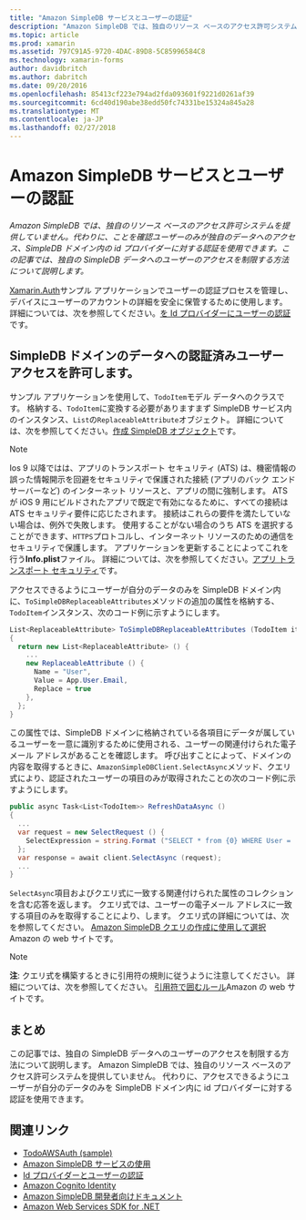 ```yaml
---
title: "Amazon SimpleDB サービスとユーザーの認証"
description: "Amazon SimpleDB では、独自のリソース ベースのアクセス許可システムを提供していません。 代わりに、ことを確認ユーザーのみが独自のデータへのアクセス、SimpleDB ドメイン内の id プロバイダーに対する認証を使用できます。 この記事では、独自の SimpleDB データへのユーザーのアクセスを制限する方法について説明します。"
ms.topic: article
ms.prod: xamarin
ms.assetid: 797C91A5-9720-4DAC-89D8-5C85996584C8
ms.technology: xamarin-forms
author: davidbritch
ms.author: dabritch
ms.date: 09/20/2016
ms.openlocfilehash: 85413cf223e794ad2fda093601f9221d0261af39
ms.sourcegitcommit: 6cd40d190abe38edd50fc74331be15324a845a28
ms.translationtype: MT
ms.contentlocale: ja-JP
ms.lasthandoff: 02/27/2018
---
```

# <a name="authenticating-users-with-an-amazon-simpledb-service"></a>Amazon SimpleDB サービスとユーザーの認証

_Amazon SimpleDB では、独自のリソース ベースのアクセス許可システムを提供していません。代わりに、ことを確認ユーザーのみが独自のデータへのアクセス、SimpleDB ドメイン内の id プロバイダーに対する認証を使用できます。この記事では、独自の SimpleDB データへのユーザーのアクセスを制限する方法について説明します。_

[Xamarin.Auth](https://github.com/xamarin/Xamarin.Auth)サンプル アプリケーションでユーザーの認証プロセスを管理し、デバイスにユーザーのアカウントの詳細を安全に保管するために使用します。 詳細については、次を参照してください。[を Id プロバイダーにユーザーの認証](~/xamarin-forms/data-cloud/authentication/oauth.md)です。

## <a name="allowing-an-authenticated-user-access-to-simpledb-domain-data"></a>SimpleDB ドメインのデータへの認証済みユーザー アクセスを許可します。

サンプル アプリケーションを使用して、`TodoItem`モデル データへのクラスです。 格納する、`TodoItem`に変換する必要がありますまず SimpleDB サービス内のインスタンス、`List`の`ReplaceableAttribute`オブジェクト。 詳細については、次を参照してください。[作成 SimpleDB オブジェクト](~/xamarin-forms/data-cloud/consuming/aws.md)です。

> [!NOTE]
> Ios 9 以降ではは、アプリのトランスポート セキュリティ (ATS) は、機密情報の誤った情報開示を回避をセキュリティで保護された接続 (アプリのバック エンド サーバーなど) のインターネット リソースと、アプリの間に強制します。 ATS が iOS 9 用にビルドされたアプリで既定で有効になるために、すべての接続は ATS セキュリティ要件に応じたされます。 接続はこれらの要件を満たしていない場合は、例外で失敗します。
> 使用することがない場合のうち ATS を選択することができます、`HTTPS`プロトコルし、インターネット リソースのための通信をセキュリティで保護します。 アプリケーションを更新することによってこれを行う**Info.plist**ファイル。 詳細については、次を参照してください。[アプリ トランスポート セキュリティ](~/ios/app-fundamentals/ats.md)です。

アクセスできるようにユーザーが自分のデータのみを SimpleDB ドメイン内に、`ToSimpleDBReplaceableAttributes`メソッドの追加の属性を格納する、`TodoItem`インスタンス、次のコード例に示すようにします。

```csharp
List<ReplaceableAttribute> ToSimpleDBReplaceableAttributes (TodoItem item)
{
  return new List<ReplaceableAttribute> () {
    ...
    new ReplaceableAttribute () {
      Name = "User",
      Value = App.User.Email,
      Replace = true
    },
  };
}
```

この属性では、SimpleDB ドメインに格納されている各項目にデータが属しているユーザーを一意に識別するために使用される、ユーザーの関連付けられた電子メール アドレスがあることを確認します。 呼び出すことによって、ドメインの内容を取得するときに、`AmazonSimpleDBClient.SelectAsync`メソッド、クエリ式により、認証されたユーザーの項目のみが取得されたことの次のコード例に示すようにします。

```csharp
public async Task<List<TodoItem>> RefreshDataAsync ()
{
  ...
  var request = new SelectRequest () {
    SelectExpression = string.Format ("SELECT * from {0} WHERE User = '{1}'", tableName, App.User.Email)
  };
  var response = await client.SelectAsync (request);
  ...
}
```

`SelectAsync`項目およびクエリ式に一致する関連付けられた属性のコレクションを含む応答を返します。 クエリ式では、ユーザーの電子メール アドレスに一致する項目のみを取得することにより、します。 クエリ式の詳細については、次を参照してください。 [Amazon SimpleDB クエリの作成に使用して選択](http://docs.aws.amazon.com/AmazonSimpleDB/latest/DeveloperGuide/UsingSelect.html)Amazon の web サイトです。

> [!NOTE]
> **注**: クエリ式を構築するときに引用符の規則に従うように注意してください。 詳細については、次を参照してください。 [引用符で囲むルール](http://docs.aws.amazon.com/AmazonSimpleDB/latest/DeveloperGuide/QuotingRulesSelect.html)Amazon の web サイトです。

## <a name="summary"></a>まとめ

この記事では、独自の SimpleDB データへのユーザーのアクセスを制限する方法について説明します。 Amazon SimpleDB では、独自のリソース ベースのアクセス許可システムを提供していません。 代わりに、アクセスできるようにユーザーが自分のデータのみを SimpleDB ドメイン内に id プロバイダーに対する認証を使用できます。


## <a name="related-links"></a>関連リンク

- [TodoAWSAuth (sample)](https://developer.xamarin.com/samples/xamarin-forms/WebServices/TodoAWSAuth/)
- [Amazon SimpleDB サービスの使用](~/xamarin-forms/data-cloud/consuming/aws.md)
- [Id プロバイダーとユーザーの認証](~/xamarin-forms/data-cloud/authentication/oauth.md)
- [Amazon Cognito Identity](http://docs.aws.amazon.com/cognito/devguide/identity/)
- [Amazon SimpleDB 開発者向けドキュメント](http://docs.aws.amazon.com/AmazonSimpleDB/latest/DeveloperGuide/Welcome.html)
- [Amazon Web Services SDK for .NET](https://www.nuget.org/packages?q=Tags%3A%22aws-sdk-v3%22)
